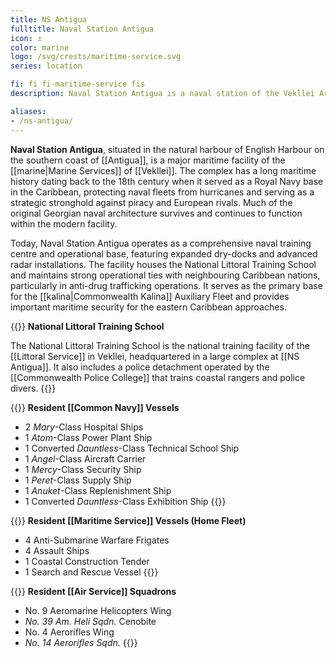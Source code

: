 ```yaml
---
title: NS Antigua
fulltitle: Naval Station Antigua
icon: ⚓️
color: marine
logo: /svg/crests/maritime-service.svg
series: location

fi: fi fi-maritime-service fis
description: Naval Station Antigua is a naval station of the Vekllei Armed Forces, located in the republic of Antigua.

aliases:
- /ns-antigua/
---
```

<span class="fi fi-maritime-service fis"></span> **Naval Station Antigua**, situated in the natural harbour of English Harbour on the southern coast of [[Antigua]], is a major maritime facility of the [[marine|Marine Services]] of [[Vekllei]]. The complex has a long maritime history dating back to the 18th century when it served as a Royal Navy base in the Caribbean, protecting naval fleets from hurricanes and serving as a strategic stronghold against piracy and European rivals. Much of the original Georgian naval architecture survives and continues to function within the modern facility.

Today, Naval Station Antigua operates as a comprehensive naval training centre and operational base, featuring expanded dry-docks and advanced radar installations. The facility houses the National Littoral Training School and maintains strong operational ties with neighbouring Caribbean nations, particularly in anti-drug trafficking operations. It serves as the primary base for the [[kalina|Commonwealth Kalina]] Auxiliary Fleet and provides important maritime security for the eastern Caribbean approaches.

{{<note table>}}
**National Littoral Training School**

The National Littoral Training School is the national training facility of the [[Littoral Service]] in Vekllei, headquartered in a large complex at [[NS Antigua]]. It also includes a police detachment operated by the [[Commonwealth Police College]] that trains coastal rangers and police divers.
{{</note>}}

{{<note table>}}
**Resident [[Common Navy]] Vessels**
* 2 *Mary*-Class Hospital Ships
* 1 *Atom*-Class Power Plant Ship
* 1 Converted *Dauntless*-Class Technical School Ship
* 1 *Angel*-Class Aircraft Carrier
* 1 *Mercy*-Class Security Ship
* 1 *Peret*-Class Supply Ship
* 1 *Anuket*-Class Replenishment Ship
* 1 Converted *Dauntless*-Class Exhibition Ship
{{</note>}}

{{<note table>}}
**Resident [[Maritime Service]] Vessels (Home Fleet)**

* 4 Anti-Submarine Warfare Frigates
* 4 Assault Ships
* 1 Coastal Construction Tender
* 1 Search and Rescue Vessel
{{</note>}}

{{<note table>}}
**Resident [[Air Service]] Squadrons**

* No. 9 Aeromarine Helicopters Wing
* *No. 39 Am. Heli Sqdn.* Cenobite
* No. 4 Aerorifles Wing
* *No. 14 Aerorifles Sqdn.*
{{</note>}}